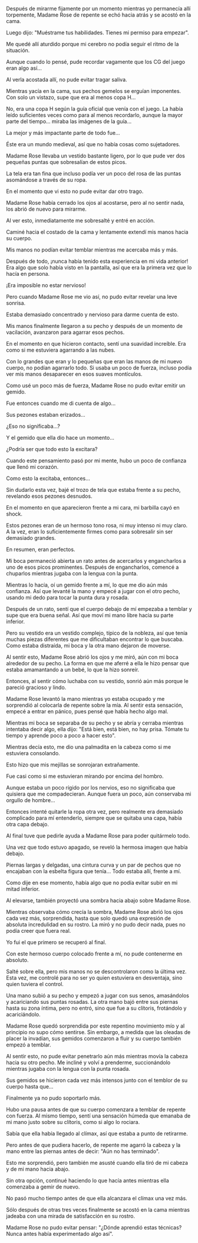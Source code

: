 
Después de mirarme fijamente por un momento mientras yo permanecía allí torpemente, Madame Rose de repente se echó hacia atrás y se acostó en la cama.

Luego dijo: "Muéstrame tus habilidades. Tienes mi permiso para empezar".

Me quedé allí aturdido porque mi cerebro no podía seguir el ritmo de la situación.

Aunque cuando lo pensé, pude recordar vagamente que los CG del juego eran algo así...

Al verla acostada allí, no pude evitar tragar saliva.

Mientras yacía en la cama, sus pechos gemelos se erguían imponentes. Con solo un vistazo, supe que era al menos copa H...

No, era una copa H según la guía oficial que venía con el juego. La había leído suficientes veces como para al menos recordarlo, aunque la mayor parte del tiempo… miraba las imágenes de la guía…

La mejor y más impactante parte de todo fue…

Éste era un mundo medieval, así que no había cosas como sujetadores.

Madame Rose llevaba un vestido bastante ligero, por lo que pude ver dos pequeñas puntas que sobresalían de estos picos.

La tela era tan fina que incluso podía ver un poco del rosa de las puntas asomándose a través de su ropa.

En el momento que vi esto no pude evitar dar otro trago.

Madame Rose había cerrado los ojos al acostarse, pero al no sentir nada, los abrió de nuevo para mirarme.

Al ver esto, inmediatamente me sobresalté y entré en acción.

Caminé hacia el costado de la cama y lentamente extendí mis manos hacia su cuerpo.

Mis manos no podían evitar temblar mientras me acercaba más y más.

Después de todo, ¡nunca había tenido esta experiencia en mi vida anterior! Era algo que solo había visto en la pantalla, así que era la primera vez que lo hacía en persona.

¡Era imposible no estar nervioso!

Pero cuando Madame Rose me vio así, no pudo evitar revelar una leve sonrisa.

Estaba demasiado concentrado y nervioso para darme cuenta de esto.

Mis manos finalmente llegaron a su pecho y después de un momento de vacilación, avanzaron para agarrar esos pechos.

En el momento en que hicieron contacto, sentí una suavidad increíble. Era como si me estuviera agarrando a las nubes.

Con lo grandes que eran y lo pequeñas que eran las manos de mi nuevo cuerpo, no podían agarrarlo todo. Si usaba un poco de fuerza, incluso podía ver mis manos desaparecer en esos suaves montículos.

Como usé un poco más de fuerza, Madame Rose no pudo evitar emitir un gemido.

Fue entonces cuando me di cuenta de algo…

Sus pezones estaban erizados…

¿Eso no significaba…?

Y el gemido que ella dio hace un momento…

¿Podría ser que todo esto la excitara?

Cuando este pensamiento pasó por mi mente, hubo un poco de confianza que llenó mi corazón.

Como esto la excitaba, entonces…

Sin dudarlo esta vez, bajé el trozo de tela que estaba frente a su pecho, revelando esos pezones desnudos.

En el momento en que aparecieron frente a mi cara, mi barbilla cayó en shock.

Estos pezones eran de un hermoso tono rosa, ni muy intenso ni muy claro. A la vez, eran lo suficientemente firmes como para sobresalir sin ser demasiado grandes.

En resumen, eran perfectos.

Mi boca permaneció abierta un rato antes de acercarlos y engancharlos a uno de esos picos prominentes. Después de engancharlos, comencé a chuparlos mientras jugaba con la lengua con la punta.

Mientras lo hacía, oí un gemido frente a mí, lo que me dio aún más confianza. Así que levanté la mano y empecé a jugar con el otro pecho, usando mi dedo para tocar la punta dura y rosada.

Después de un rato, sentí que el cuerpo debajo de mí empezaba a temblar y supe que era buena señal. Así que moví mi mano libre hacia su parte inferior.

Pero su vestido era un vestido complejo, típico de la nobleza, así que tenía muchas piezas diferentes que me dificultaban encontrar lo que buscaba. Como estaba distraída, mi boca y la otra mano dejaron de moverse.

Al sentir esto, Madame Rose abrió los ojos y me miró, aún con mi boca alrededor de su pecho. La forma en que me aferré a ella le hizo pensar que estaba amamantando a un bebé, lo que la hizo sonreír.

Entonces, al sentir cómo luchaba con su vestido, sonrió aún más porque le pareció gracioso y lindo.

Madame Rose levantó la mano mientras yo estaba ocupado y me sorprendió al colocarla de repente sobre la mía. Al sentir esta sensación, empecé a entrar en pánico, pues pensé que había hecho algo mal.

Mientras mi boca se separaba de su pecho y se abría y cerraba mientras intentaba decir algo, ella dijo: "Está bien, está bien, no hay prisa. Tómate tu tiempo y aprende poco a poco a hacer esto".

Mientras decía esto, me dio una palmadita en la cabeza como si me estuviera consolando.

Esto hizo que mis mejillas se sonrojaran extrañamente.

Fue casi como si me estuvieran mirando por encima del hombro.

Aunque estaba un poco rígido por los nervios, eso no significaba que quisiera que me compadecieran. Aunque fuera un poco, aún conservaba mi orgullo de hombre...

Entonces intenté quitarle la ropa otra vez, pero realmente era demasiado complicado para mí entenderlo, siempre que se quitaba una capa, había otra capa debajo.

Al final tuve que pedirle ayuda a Madame Rose para poder quitármelo todo.

Una vez que todo estuvo apagado, se reveló la hermosa imagen que había debajo.

Piernas largas y delgadas, una cintura curva y un par de pechos que no encajaban con la esbelta figura que tenía… Todo estaba allí, frente a mí.

Como dije en ese momento, había algo que no podía evitar subir en mi mitad inferior.

Al elevarse, también proyectó una sombra hacia abajo sobre Madame Rose.

Mientras observaba cómo crecía la sombra, Madame Rose abrió los ojos cada vez más, sorprendida, hasta que solo quedó una expresión de absoluta incredulidad en su rostro. La miró y no pudo decir nada, pues no podía creer que fuera real.

Yo fui el que primero se recuperó al final.

Con este hermoso cuerpo colocado frente a mí, no pude contenerme en absoluto.

Salté sobre ella, pero mis manos no se descontrolaron como la última vez. Esta vez, me controlé para no ser yo quien estuviera en desventaja, sino quien tuviera el control.

Una mano subió a su pecho y empezó a jugar con sus senos, amasándolos y acariciando sus puntas rosadas. La otra mano bajó entre sus piernas hasta su zona íntima, pero no entró, sino que fue a su clítoris, frotándolo y acariciándolo.

Madame Rose quedó sorprendida por este repentino movimiento mío y al principio no supo cómo sentirse. Sin embargo, a medida que las oleadas de placer la invadían, sus gemidos comenzaron a fluir y su cuerpo también empezó a temblar.

Al sentir esto, no pude evitar penetrarlo aún más mientras movía la cabeza hacia su otro pecho. Me incliné y volví a prenderme, succionándolo mientras jugaba con la lengua con la punta rosada.

Sus gemidos se hicieron cada vez más intensos junto con el temblor de su cuerpo hasta que…

Finalmente ya no pudo soportarlo más.

Hubo una pausa antes de que su cuerpo comenzara a temblar de repente con fuerza. Al mismo tiempo, sentí una sensación húmeda que emanaba de mi mano justo sobre su clítoris, como si algo lo rociara.

Sabía que ella había llegado al clímax, así que estaba a punto de retirarme.

Pero antes de que pudiera hacerlo, de repente me agarró la cabeza y la mano entre las piernas antes de decir: "Aún no has terminado".

Esto me sorprendió, pero también me asusté cuando ella tiró de mi cabeza y de mi mano hacia abajo.

Sin otra opción, continué haciendo lo que hacía antes mientras ella comenzaba a gemir de nuevo.

No pasó mucho tiempo antes de que ella alcanzara el clímax una vez más.

Sólo después de otras tres veces finalmente se acostó en la cama mientras jadeaba con una mirada de satisfacción en su rostro.

Madame Rose no pudo evitar pensar: "¿Dónde aprendió estas técnicas? Nunca antes había experimentado algo así".
